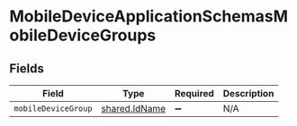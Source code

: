 # MobileDeviceApplicationSchemasMobileDeviceGroups


## Fields

| Field                                                 | Type                                                  | Required                                              | Description                                           |
| ----------------------------------------------------- | ----------------------------------------------------- | ----------------------------------------------------- | ----------------------------------------------------- |
| `mobileDeviceGroup`                                   | [shared.IdName](../../../sdk/models/shared/idname.md) | :heavy_minus_sign:                                    | N/A                                                   |